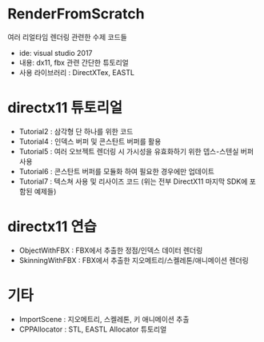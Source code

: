 # RenderFromScratch

여러 리얼타임 렌더링 관련한 수제 코드들

- ide: visual studio 2017
- 내용: dx11, fbx 관련 간단한 튜토리얼
- 사용 라이브러리 : DirectXTex, EASTL

# directx11 튜토리얼

- Tutorial2 : 삼각형 단 하나를 위한 코드
- Tutorial4 : 인덱스 버퍼 및 콘스탄트 버퍼를 활용
- Tutorial5 : 여러 오브젝트 렌더링 시 가시성을 유효화하기 위한 뎁스-스텐실 버퍼 사용
- Tutorial6 : 콘스탄트 버퍼를 모듈화 하여 필요한 경우에만 업데이트
- Tutorial7 : 텍스쳐 사용 및 리사이즈 코드
(위는 전부 DirectX11 마지막 SDK에 포함된 예제들)

# directx11 연습

- ObjectWithFBX : FBX에서 추출한 정점/인덱스 데이터 렌더링
- SkinningWithFBX : FBX에서 추출한 지오메트리/스켈레톤/애니메이션 렌더링

# 기타

- ImportScene : 지오메트리, 스켈레톤, 키 애니메이션 추출
- CPPAllocator : STL, EASTL Allocator 튜토리얼
